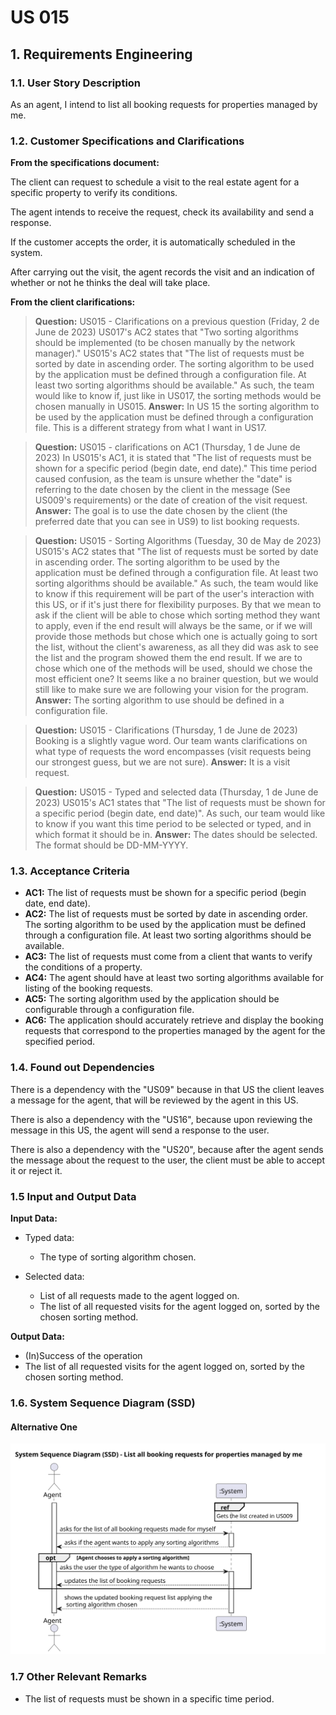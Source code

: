 # US 015 

## 1. Requirements Engineering


### 1.1. User Story Description
As an agent, I intend to list all booking requests for properties managed by me.

### 1.2. Customer Specifications and Clarifications

**From the specifications document:**

The client can request to schedule a visit to the real estate agent for a specific property to verify its conditions.

The agent intends to receive the request, check its availability and send a response.

If the customer accepts the order, it is automatically scheduled in the system.

After carrying out the visit, the agent records the visit and an indication of whether or not he thinks the deal will take place.



**From the client clarifications:**

> **Question:** US015 - Clarifications on a previous question (Friday, 2 de June de 2023)
>US017's AC2 states that "Two sorting algorithms should be implemented (to be chosen manually by the network manager)."
US015's AC2 states that "The list of requests must be sorted by date in ascending order. The sorting algorithm to be used by the application must be defined through a configuration file. At least two sorting algorithms should be available."
As such, the team would like to know if, just like in US017, the sorting methods would be chosen manually in US015.
> **Answer:**  In US 15 the sorting algorithm to be used by the application must be defined through a configuration file. 
This is a different strategy from what I want in US17.


> **Question:** US015 - clarifications on AC1 (Thursday, 1 de June de 2023)
> In US015's AC1, it is stated that "The list of requests must be shown for a specific period (begin date, end date)."
This time period caused confusion, as the team is unsure whether the "date" is referring to the date chosen by the client
in the message (See US009's requirements) or the date of creation of the visit request.
> **Answer:** The goal is to use the date chosen by the client (the preferred date that you can see in US9) to list booking requests.


> **Question:** US015 - Sorting Algorithms (Tuesday, 30 de May de 2023)
>US015's AC2 states that "The list of requests must be sorted by date in ascending order. The sorting algorithm to be used 
by the application must be defined through a configuration file. At least two sorting algorithms should be available."
As such, the team would like to know if this requirement will be part of the user's interaction with this US, or if it's 
just there for flexibility purposes. By that we mean to ask if the client will be able to chose which sorting method they want to apply,
even if the end result will always be the same, or if we will provide those methods but chose which one is actually going to sort the list, 
without the client's awareness, as all they did was ask to see the list and the program showed them the end result.
>If we are to chose which one of the methods will be used, should we chose the most efficient one? It seems like
a no brainer question, but we would still like to make sure we are following your vision for the program.
> **Answer:** The sorting algorithm to use should be defined in a configuration file.


> **Question:** US015 - Clarifications (Thursday, 1 de June de 2023)
>  Booking is a slightly vague word. Our team wants clarifications on what type of requests the word encompasses 
(visit requests being our strongest guess, but we are not sure).
> **Answer:** It is a visit request.


> **Question:** US015 - Typed and selected data (Thursday, 1 de June de 2023)
>  US015's AC1 states that "The list of requests must be shown for a specific period (begin date, end date)".
As such, our team would like to know if you want this time period to be selected or typed, and in which format it should be in.
> **Answer:** The dates should be selected. The format should be DD-MM-YYYY.

### 1.3. Acceptance Criteria

* **AC1:** The list of requests must be shown for a specific period (begin date, end date).
* **AC2:** The list of requests must be sorted by date in ascending order. The sorting algorithm to be used by the
application must be defined through a configuration file. At least two sorting algorithms should be available.
* **AC3:** The list of requests must come from a client that wants to verify the conditions of a property.
* **AC4:** The agent should have at least two sorting algorithms available for listing of the booking requests.
* **AC5:** The sorting algorithm used by the application should be configurable through a configuration file.
* **AC6:** The application should accurately retrieve and display the booking requests that correspond to the properties
managed by the agent for the specified period.


### 1.4. Found out Dependencies

There is a dependency with the "US09" because in that US the client leaves a message for the agent, that will be 
reviewed by the agent in this US.

There is also a dependency with the "US16", because upon reviewing the message in this US, the agent will send a 
response to the user.

There is also a dependency with the "US20", because after the agent sends the message about the request to the user, 
the client must be able to accept it or reject it.

### 1.5 Input and Output Data

**Input Data:**

* Typed data:
    * The type of sorting algorithm chosen.
	
* Selected data:
  * List of all requests made to the agent logged on.
  * The list of all requested visits for the agent logged on, sorted by the chosen sorting method.

**Output Data:**

* (In)Success of the operation
* The list of all requested visits for the agent logged on, sorted by the chosen sorting method.

### 1.6. System Sequence Diagram (SSD)

#### Alternative One

![System Sequence Diagram - Alternative One](svg/us015-system-sequence-diagram.svg)

### 1.7 Other Relevant Remarks

* The list of requests must be shown in a specific time period.